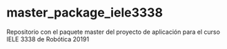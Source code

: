 # master_package_iele3338
Repositorio con el paquete master del proyecto de aplicación para el curso IELE 3338 de Robótica 20191
